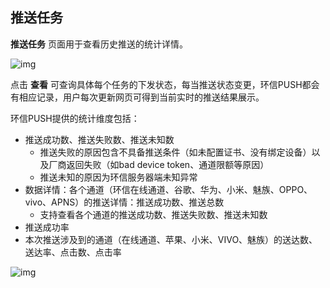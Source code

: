 ## 推送任务

**推送任务** 页面用于查看历史推送的统计详情。

![img](/images/instantpush/push_task_list.png)

点击 **查看** 可查询具体每个任务的下发状态，每当推送状态变更，环信PUSH都会有相应记录，用户每次更新网页可得到当前实时的推送结果展示。

环信PUSH提供的统计维度包括：

- 推送成功数、推送失败数、推送未知数
  - 推送失败的原因包含不具备推送条件（如未配置证书、没有绑定设备）以及厂商返回失败（如bad device token、通道限额等原因）
  - 推送未知的原因为环信服务器端未知异常
- 数据详情：各个通道（环信在线通道、谷歌、华为、小米、魅族、OPPO、vivo、APNS）的推送详情：推送成功数、推送总数
  - 支持查看各个通道的推送成功数、推送失败数、推送未知数
- 推送成功率
- 本次推送涉及到的通道（在线通道、苹果、小米、VIVO、魅族）的送达数、送达率、点击数、点击率

![img](/images/instantpush/push_task_statistics.png)